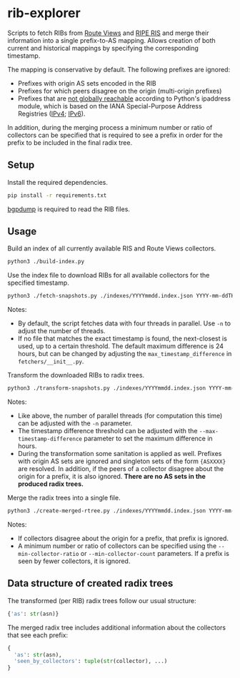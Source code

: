 # rib-explorer

Scripts to fetch RIBs from [Route Views](http://routeviews.org/) and [RIPE
RIS](https://ris.ripe.net/docs/20_raw_data_mrt.html) and merge their information into a single
prefix-to-AS mapping. Allows creation of both current and historical mappings by specifying the
corresponding timestamp.

The mapping is conservative by default. The following prefixes are ignored:

- Prefixes with origin AS sets encoded in the RIB
- Prefixes for which peers disagree on the origin (multi-origin prefixes)
- Prefixes that are
  [not globally reachable](https://docs.python.org/3/library/ipaddress.html?highlight=ipaddress#ipaddress.IPv4Address.is_global)
  according to Python's ipaddress module, which is based on the IANA Special-Purpose Address
  Registries
  ([IPv4](https://www.iana.org/assignments/iana-ipv4-special-registry/iana-ipv4-special-registry.xhtml);
   [IPv6](https://www.iana.org/assignments/iana-ipv6-special-registry/iana-ipv6-special-registry.xhtml)).

In addition, during the merging process a minimum number or ratio of collectors can be
specified that is required to see a prefix in order for the prefix to be included in the
final radix tree.

## Setup

Install the required dependencies.

```bash
pip install -r requirements.txt
```

[bgpdump](https://github.com/RIPE-NCC/bgpdump) is required to read the RIB files.

## Usage

Build an index of all currently available RIS and Route Views collectors.

```bash
python3 ./build-index.py
```

Use the index file to download RIBs for all available collectors for the specified
timestamp.

```bash
python3 ./fetch-snapshots.py ./indexes/YYYYmmdd.index.json YYYY-mm-ddTHH:MM
```

Notes:

- By default, the script fetches data with four threads in parallel. Use `-n` to adjust
  the number of threads.
- If no file that matches the exact timestamp is found, the next-closest is used, up to
  a certain threshold. The default maximum difference is 24 hours, but can be changed by adjusting
  the `max_timestamp_difference` in `fetchers/__init__.py`.

Transform the downloaded RIBs to radix trees.

```bash
python3 ./transform-snapshots.py ./indexes/YYYYmmdd.index.json YYYY-mm-ddTHH:MM
```

Notes:

- Like above, the number of parallel threads (for computation this time) can be adjusted
  with the `-n` parameter.
- The timestamp difference threshold can be adjusted with the
  `--max-timestamp-difference` parameter to set the maximum difference in hours.
- During the transformation some sanitation is applied as well. Prefixes with origin AS
  sets are ignored and singleton sets of the form `{ASXXXX}` are resolved. In addition,
  if the peers of a collector disagree about the origin for a prefix, it is also
  ignored. **There are no AS sets in the produced radix trees.**

Merge the radix trees into a single file.

```bash
python3 ./create-merged-rtree.py ./indexes/YYYYmmdd.index.json YYYY-mm-ddTHH:MM output.pickle.bz2
```

Notes:

- If collectors disagree about the origin for a prefix, that prefix is ignored.
- A minimum number or ratio of collectors can be specified using the
  `--min-collector-ratio` or `--min-collector-count` parameters. If a prefix is seen by
  fewer collectors, it is ignored.

## Data structure of created radix trees

The transformed (per RIB) radix trees follow our usual structure:

```python
{'as': str(asn)}
```

The merged radix tree includes additional information about the collectors that see each
prefix:

```python
{
  'as': str(asn),
  'seen_by_collectors': tuple(str(collector), ...)
}
```
